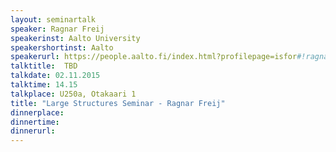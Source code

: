 ```yaml
---
layout: seminartalk
speaker: Ragnar Freij
speakerinst: Aalto University
speakershortinst: Aalto
speakerurl: https://people.aalto.fi/index.html?profilepage=isfor#!ragnar_freij
talktitle:  TBD
talkdate: 02.11.2015
talktime: 14.15
talkplace: U250a, Otakaari 1
title: "Large Structures Seminar - Ragnar Freij"
dinnerplace: 
dinnertime: 
dinnerurl: 
---
```


